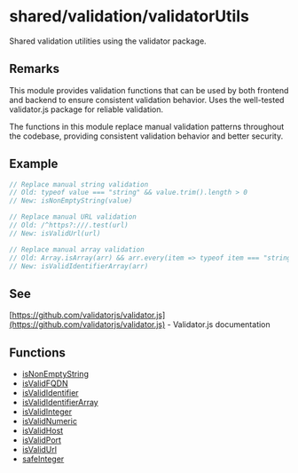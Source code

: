 # shared/validation/validatorUtils

Shared validation utilities using the validator package.

## Remarks

This module provides validation functions that can be used by both frontend
and backend to ensure consistent validation behavior. Uses the well-tested
validator.js package for reliable validation.

The functions in this module replace manual validation patterns throughout
the codebase, providing consistent validation behavior and better security.

## Example

```typescript
// Replace manual string validation
// Old: typeof value === "string" && value.trim().length > 0
// New: isNonEmptyString(value)

// Replace manual URL validation
// Old: /^https?:///.test(url)
// New: isValidUrl(url)

// Replace manual array validation
// Old: Array.isArray(arr) && arr.every(item => typeof item === "string")
// New: isValidIdentifierArray(arr)
```

## See

[https://github.com/validatorjs/validator.js](https://github.com/validatorjs/validator.js) - Validator.js documentation

## Functions

- [isNonEmptyString](functions/isNonEmptyString.md)
- [isValidFQDN](functions/isValidFQDN.md)
- [isValidIdentifier](functions/isValidIdentifier.md)
- [isValidIdentifierArray](functions/isValidIdentifierArray.md)
- [isValidInteger](functions/isValidInteger.md)
- [isValidNumeric](functions/isValidNumeric.md)
- [isValidHost](functions/isValidHost.md)
- [isValidPort](functions/isValidPort.md)
- [isValidUrl](functions/isValidUrl.md)
- [safeInteger](functions/safeInteger.md)
